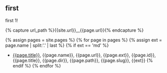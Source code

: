 ## first

first 1!

{% capture url_path %}{{site.url}},,,{{page.url}}{% endcapture %}

{% assign pages = site.pages %}
{% for page in pages %}
{% assign ext = page.name | split:'.' | last %}
{% if ext == 'md' %}
- [{{page.title}}](/test{{page.url}}), {{page.name}}, {{page.url}}, {{page.ext}}, {{page.id}}, {{page.title}}, {{page.dir}}, {{page.path}}, {{page.slug}}, {{ext}}
{% endif %}
{% endfor %}

